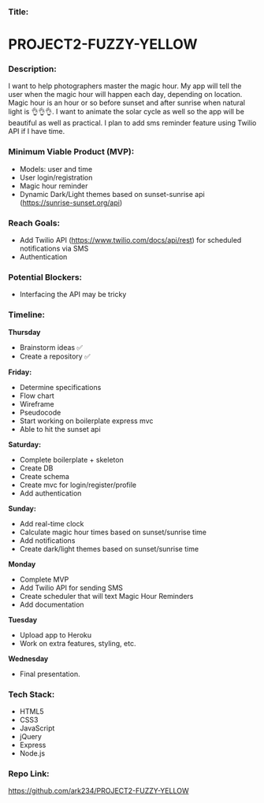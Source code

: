 ### Title:
# PROJECT2-FUZZY-YELLOW

### Description:
I want to help photographers master the magic hour. My app will tell the user when the magic hour will happen each day, depending on location. Magic hour is an hour or so before sunset and after sunrise when natural light is 👌👌👌. I want to animate the solar cycle as well so the app will be beautiful as well as practical. I plan to add sms reminder feature using Twilio API if I have time. 

### Minimum Viable Product (MVP):
- Models: user and time
- User login/registration
- Magic hour reminder 
- Dynamic Dark/Light themes based on sunset-sunrise api (https://sunrise-sunset.org/api)
### Reach Goals:
- Add Twilio API (https://www.twilio.com/docs/api/rest) for scheduled notifications via SMS
- Authentication
### Potential Blockers:
- Interfacing the API may be tricky
### Timeline:
**Thursday**
- Brainstorm ideas ✅
- Create a repository ✅

**Friday:**
- Determine specifications
- Flow chart
- Wireframe
- Pseudocode
- Start working on boilerplate express mvc 
- Able to hit the sunset api

**Saturday:**
- Complete boilerplate + skeleton
- Create DB
- Create schema
- Create mvc for login/register/profile
- Add authentication

**Sunday:**
- Add real-time clock
- Calculate magic hour times based on sunset/sunrise time
- Add notifications
- Create dark/light themes based on sunset/sunrise time

**Monday**
- Complete MVP 
- Add Twilio API for sending SMS
- Create scheduler that will text Magic Hour Reminders
- Add documentation 

**Tuesday**
- Upload app to Heroku 
- Work on extra features, styling, etc. 

**Wednesday**
- Final presentation.
### Tech Stack:
- HTML5
- CSS3
- JavaScript
- jQuery
- Express
- Node.js
### Repo Link:
https://github.com/ark234/PROJECT2-FUZZY-YELLOW
